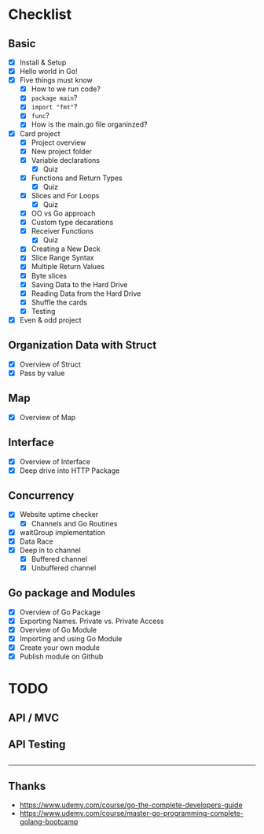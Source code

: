 # Checklist

## Basic

- [x] Install & Setup
- [x] Hello world in Go!
- [x] Five things must know
    - [x] How to we run code?
    - [x] `package main`?
    - [x] `import "fmt"`?
    - [x] `func`?
    - [x] How is the main.go file organinzed?
- [x] Card project
    - [x] Project overview
    - [x] New project folder
    - [x] Variable declarations
        - [x] Quiz
    - [x] Functions and Return Types
        - [x] Quiz
    - [x] Slices and For Loops
        - [x] Quiz
    - [x] OO vs Go approach
    - [x] Custom type decarations
    - [x] Receiver Functions
        - [x] Quiz
    - [x] Creating a New Deck
    - [x] Slice Range Syntax
    - [x] Multiple Return Values
    - [x] Byte slices
    - [x] Saving Data to the Hard Drive 
    - [x] Reading Data from the Hard Drive
    - [x] Shuffle the cards
    - [x] Testing
- [x] Even & odd project

## Organization Data with Struct
- [x] Overview of Struct
- [X] Pass by value

## Map
- [x] Overview of Map

## Interface
- [x] Overview of Interface
- [X] Deep drive into HTTP Package

## Concurrency
- [x] Website uptime checker
    - [x] Channels and Go Routines
- [x] waitGroup implementation
- [x] Data Race
- [x] Deep in to channel
    - [x] Buffered channel
    - [x] Unbuffered channel

## Go package and Modules
- [x] Overview of Go Package
- [x] Exporting Names. Private vs. Private Access
- [x] Overview of Go Module
- [x] Importing and using Go Module
- [x] Create your own module
- [x] Publish module on Github

# TODO

## API / MVC

## API Testing

## 

---

## Thanks

- https://www.udemy.com/course/go-the-complete-developers-guide
- https://www.udemy.com/course/master-go-programming-complete-golang-bootcamp